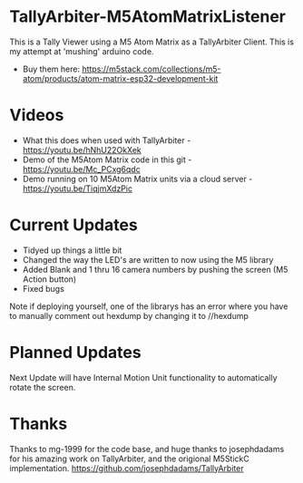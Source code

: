 # TallyArbiter-M5AtomMatrixListener
This is a Tally Viewer using a M5 Atom Matrix as a TallyArbiter Client.
This is my attempt at 'mushing' arduino code.
* Buy them here:
https://m5stack.com/collections/m5-atom/products/atom-matrix-esp32-development-kit

# Videos

* What this does when used with TallyArbiter - https://youtu.be/hNhU22OkXek
* Demo of the M5Atom Matrix code in this git - https://youtu.be/Mc_PCxg6qdc
* Demo running on 10 M5Atom Matrix units via a cloud server - https://youtu.be/TiqjmXdzPic

# Current Updates
* Tidyed up things a little bit
* Changed the way the LED's are written to now using the M5 library
* Added Blank and 1 thru 16 camera numbers by pushing the screen (M5 Action button)
* Fixed bugs

Note if deploying yourself, one of the librarys has an error where you have to manually comment out hexdump by changing it to //hexdump

# Planned Updates
Next Update will have Internal Motion Unit functionality to automatically rotate the screen.

# Thanks
Thanks to mg-1999 for the code base, and huge thanks to josephdadams for his amazing work on TallyArbiter, and the origional M5StickC implementation.
https://github.com/josephdadams/TallyArbiter
